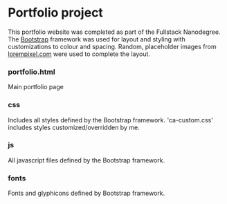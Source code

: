 # Portfolio project

This portfolio website was completed as part of the Fullstack Nanodegree. The [Bootstrap](http://getbootstrap.com) framework was used for layout and styling with customizations to colour and spacing. Random, placeholder images from [lorempixel.com](http://lorempixel.com/) were used to complete the layout.

### portfolio.html
Main portfolio page

### css
Includes all styles defined by the Bootstrap framework. 'ca-custom.css' includes styles customized/overridden by me.

### js
All javascript files defined by the Bootstrap framework.

### fonts
Fonts and glyphicons defined by Bootstrap framework.
